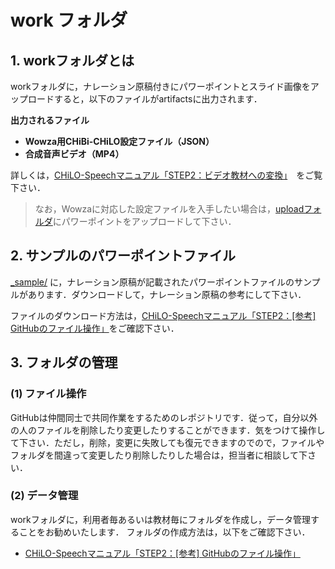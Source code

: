 # work フォルダ
## 1. workフォルダとは
workフォルダに，ナレーション原稿付きにパワーポイントとスライド画像をアップロードすると，以下のファイルがartifactsに出力されます．

__出力されるファイル__
* __Wowza用CHiBi-CHiLO設定ファイル（JSON）__
* __合成音声ビデオ（MP4）__

詳しくは，[CHiLO-Speechマニュアル「STEP2：ビデオ教材への変換」](https://docs.cccties.org/chilospeech/video/convert)　をご覧下さい．

> なお，Wowzaに対応した設定ファイルを入手したい場合は，[uploadフォルダ](../work)にパワーポイントをアップロードして下さい．

## 2. サンプルのパワーポイントファイル

[_sample/](_sample/) に，ナレーション原稿が記載されたパワーポイントファイルのサンプルがあります．ダウンロードして，ナレーション原稿の参考にして下さい．

ファイルのダウンロード方法は，[CHiLO-Speechマニュアル「STEP2：[参考] GitHubのファイル操作」](https://docs.cccties.org/chilospeech/video/github#fairunodaunrdo)をご確認下さい．


## 3. フォルダの管理

### (1) ファイル操作

GitHubは仲間同士で共同作業をするためのレポジトリです．従って，自分以外の人のファイルを削除したり変更したりすることができます．気をつけて操作して下さい．ただし，削除，変更に失敗しても復元できますのでので，ファイルやフォルダを間違って変更したり削除したりした場合は，担当者に相談して下さい．

### (2) データ管理

workフォルダに，利用者毎あるいは教材毎にフォルダを作成し，データ管理することをお勧めいたします．
フォルダの作成方法は，以下をご確認下さい．

- [CHiLO-Speechマニュアル「STEP2：[参考] GitHubのファイル操作」](https://docs.cccties.org/ppt-width-audio/-MjY6ujcFWF_354padAe/githubwottedtani-1/githubnofairu#fairunodaunrdo)